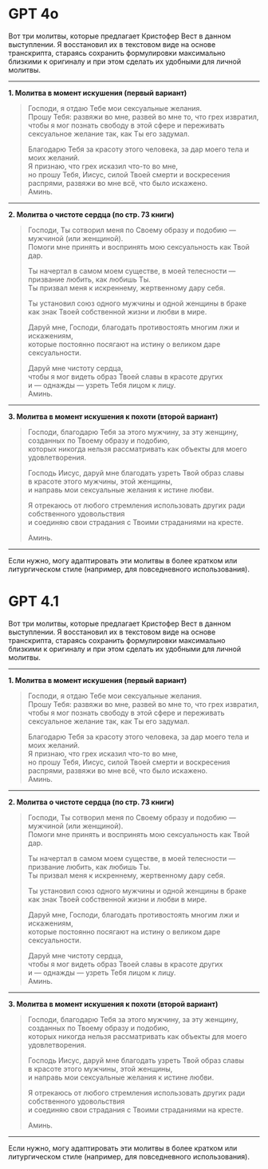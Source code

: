 # GPT 4o
Вот три молитвы, которые предлагает Кристофер Вест в данном выступлении. Я восстановил их в текстовом виде на основе транскрипта, стараясь сохранить формулировки максимально близкими к оригиналу и при этом сделать их удобными для личной молитвы.

---

**1. Молитва в момент искушения (первый вариант)**

> Господи, я отдаю Тебе мои сексуальные желания.  
> Прошу Тебя: развяжи во мне, развей во мне то, что грех извратил,  
> чтобы я мог познать свободу в этой сфере и переживать сексуальное желание так, как Ты его задумал.
> 
> Благодарю Тебя за красоту этого человека, за дар моего тела и моих желаний.  
> Я признаю, что грех исказил что-то во мне,  
> но прошу Тебя, Иисус, силой Твоей смерти и воскресения  
> распрями, развяжи во мне всё, что было искажено.  
> Аминь.

---

**2. Молитва о чистоте сердца (по стр. 73 книги)**

> Господи, Ты сотворил меня по Своему образу и подобию — мужчиной (или женщиной).  
> Помоги мне принять и воспринять мою сексуальность как Твой дар.
> 
> Ты начертал в самом моем существе, в моей телесности — призвание любить, как любишь Ты.  
> Ты призвал меня к искреннему, жертвенному дару себя.
> 
> Ты установил союз одного мужчины и одной женщины в браке  
> как знак Твоей собственной жизни и любви в мире.
> 
> Даруй мне, Господи, благодать противостоять многим лжи и искажениям,  
> которые постоянно посягают на истину о великом даре сексуальности.
> 
> Даруй мне чистоту сердца,  
> чтобы я мог видеть образ Твоей славы в красоте других  
> и — однажды — узреть Тебя лицом к лицу.  
> Аминь.

---

**3. Молитва в момент искушения к похоти (второй вариант)**

> Господи, благодарю Тебя за этого мужчину, за эту женщину,  
> созданных по Твоему образу и подобию,  
> которых никогда нельзя рассматривать как объекты для моего удовлетворения.
> 
> Господь Иисус, даруй мне благодать узреть Твой образ славы  
> в красоте этого мужчины, этой женщины,  
> и направь мои сексуальные желания к истине любви.
> 
> Я отрекаюсь от любого стремления использовать других ради собственного удовольствия  
> и соединяю свои страдания с Твоими страданиями на кресте.
> 
> Аминь.

---

Если нужно, могу адаптировать эти молитвы в более кратком или литургическом стиле (например, для повседневного использования).


# GPT 4.1
Вот три молитвы, которые предлагает Кристофер Вест в данном выступлении. Я восстановил их в текстовом виде на основе транскрипта, стараясь сохранить формулировки максимально близкими к оригиналу и при этом сделать их удобными для личной молитвы.

---

**1. Молитва в момент искушения (первый вариант)**

> Господи, я отдаю Тебе мои сексуальные желания.  
> Прошу Тебя: развяжи во мне, развей во мне то, что грех извратил,  
> чтобы я мог познать свободу в этой сфере и переживать сексуальное желание так, как Ты его задумал.
> 
> Благодарю Тебя за красоту этого человека, за дар моего тела и моих желаний.  
> Я признаю, что грех исказил что-то во мне,  
> но прошу Тебя, Иисус, силой Твоей смерти и воскресения  
> распрями, развяжи во мне всё, что было искажено.  
> Аминь.

---

**2. Молитва о чистоте сердца (по стр. 73 книги)**

> Господи, Ты сотворил меня по Своему образу и подобию — мужчиной (или женщиной).  
> Помоги мне принять и воспринять мою сексуальность как Твой дар.
> 
> Ты начертал в самом моем существе, в моей телесности — призвание любить, как любишь Ты.  
> Ты призвал меня к искреннему, жертвенному дару себя.
> 
> Ты установил союз одного мужчины и одной женщины в браке  
> как знак Твоей собственной жизни и любви в мире.
> 
> Даруй мне, Господи, благодать противостоять многим лжи и искажениям,  
> которые постоянно посягают на истину о великом даре сексуальности.
> 
> Даруй мне чистоту сердца,  
> чтобы я мог видеть образ Твоей славы в красоте других  
> и — однажды — узреть Тебя лицом к лицу.  
> Аминь.

---

**3. Молитва в момент искушения к похоти (второй вариант)**

> Господи, благодарю Тебя за этого мужчину, за эту женщину,  
> созданных по Твоему образу и подобию,  
> которых никогда нельзя рассматривать как объекты для моего удовлетворения.
> 
> Господь Иисус, даруй мне благодать узреть Твой образ славы  
> в красоте этого мужчины, этой женщины,  
> и направь мои сексуальные желания к истине любви.
> 
> Я отрекаюсь от любого стремления использовать других ради собственного удовольствия  
> и соединяю свои страдания с Твоими страданиями на кресте.
> 
> Аминь.

---

Если нужно, могу адаптировать эти молитвы в более кратком или литургическом стиле (например, для повседневного использования).